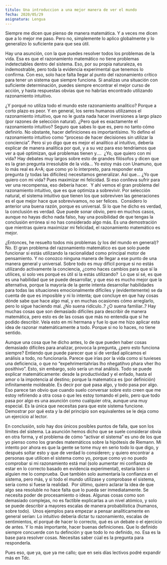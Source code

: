 ```yaml
---
titulo: Una introduccion a una mejor manera de ver el mundo
fecha: 2020/05/29 
asignatura: Lengua
---
```


Siempre me dicen que pienso de manera matemática. Y a veces me dicen que a lo mejor me paso. Pero no, simplemente lo aplico globalmente y lo generalizo lo suficiente para que sea útil. 

Hay una asunción, con la que puedes resolver todos los problemas de la vida. Esa es que el razonamiento matemático no tiene problemas indetectables dentro del sistema. Eso, por su propia naturaleza, es indemostrable, pero toda la evidencia experimental que tenemos lo confirma. Con eso, solo hace falta llegar al punto del razonamiento crítico para tener un sistema que siempre funciona. Si analizas una situación con suficiente determinación, puedes siempre encontrar el mejor curso de acción, y hasta respuestas obvias que no habrías encontrado utilizando razonamiento intuitivo. 

¿Y porqué no utiliza todo el mundo este razonamiento analítico? Porque a corto plazo es peor. Y en general, los seres humanos utilizamos el razonamiento intuitivo, que no le gusta nada hacer inversiones a largo plazo (por razones de selección natural). ¿Pero qué es exactamente el razonamiento intuitivo? Seguro que sabes lo que es, pero no tanto cómo definirlo. No obstante, hacer definiciones es importantísimo. Yo defino el razonamiento intuitivo como “proceso de hacer decisiones sin utilizar la conciencia”. Pero si yo digo que es mejor el analítico al intuitivo, debería explicar de manera analítica por qué, y a su vez para eso tendríamos que ver a qué optimizan, qué problemas tienen y.... 
¿Yo, que quiero con mi vida? Hay debates muy largos sobre esto de grandes filósofos y dicen que es la gran pregunta irresoluble de la vida... Yo estoy más con Unamuno, que lo más real es A=A; que como yo lo interpreto, para responder esta pregunta (y todas las difíciles) necesitamos generalizar. Así que… ¿Yo que quiero con mi vida? Pues maximizar mi felicidad. Si eso conlleva sufrir para ver una recompensa, eso debería hacer. 
Y ahí vemos el gran problema del razonamiento intuitivo, que es que optimiza a sobrevivir. Por selección natural, el sistema intuitivo que tienen los que sobreviven las generaciones es el que mejor hace que sobrevivamos, no ser felices. 
Considero lo anterior una buena razón, porque es universal. Si lo que he dicho es verdad, la conclusión es verdad. Que puede sonar obvio, pero en muchos casos, aunque no hayas dicho nada falso, hay una posibilidad de que tengas la conclusión errónea si no has considerado algo más. Es una demostración que mientras quiera maximizar mi felicidad, el razonamiento matemático es mejor. 

¿Entonces, he resuelto todos mis problemas (y los del mundo en general)? No.
El gran problema del razonamiento matemático es que solo puede funcionar si estás utilizando la racionalidad como principal motor de pensamiento. Y no conozco ninguna manera de llegar a ese punto de una manera general y universal. Sobre todo es muy difícil porque si no estás utilizando activamente la conciencia, ¿como haces cambios para que sí la utilices, si solo ves porqué es útil si la estás utilizando? 
Lo que sí sé, es que es una habilidad que se puede desarrollar, y que eso es mucho mejor que la alternativa, porque la mayoría de la gente intenta desarrollar habilidades para todas las situaciones emocionalmente difíciles y (evidentemente) se da cuenta de que es imposible y ni lo intenta; que concluye en que hay cosas dónde sabe que hace algo mal, y en muchas ocasiones cómo arreglarlo, pero lo sigue haciendo mal. ¿No suena ridículo..? ¿O suena familiar..?
Hay muchas cosas que son demasiado difíciles para describir de manera matemática, pero esto es de las cosas que más no entendía que sí he podido describir. Veía esto en mi hermana y fue lo que me hizo aplicar esta idea de razonar matemáticamente a todo. Porque si no lo haces, no tiene sentido. 

Aunque una cosa que he dicho antes, lo de que pueden haber cosas demasiado difíciles para analizar, provoca la pregunta, ¿pero esto funciona siempre?
Entiendo que puede parecer que si de verdad aplicamos el análisis a todo, no funcionaría. Parece que irías por la vida como si tuvieses una deficiencia, o que no “expehrimentahrías lho nhegatihvo phara vher lho posithivo”. Esto, sin embargo, solo sería un mal análisis. Todo se puede explicar matemáticamente: desde la productividad y el enfado, hasta el amor o la impotencia al destino; porque la matematica es (por definición) infinitamente moldeable. Es decir por qué pasa algo, y todo pasa por algo. Eso parece tan obvio que cuando suelo conversar sobre esto creen que me estoy refiriendo a otra cosa o que les estoy tomando el pelo, pero que todo pasa por algo es una asunción como cualquier otra, aunque una muy especial. Es la única que necesitas para que este sistema funcione. Demostrar por qué esta y la del principio son equivalentes se le deja como un ejercicio al lector. 

En conclusión, solo hay dos únicos posibles puntos de falla, que son los límites del sistema. La asunción hemos dicho que se suele considerar obvia en otra forma, y el problema de cómo “activar el sistema” es uno de los que yo pienso como los grandes matemáticos sobre la hipótesis de Riemann. Mi intento por ahora es que la gente se tome muy en serio todo lo que digo, y después soltar esto y que de verdad lo consideren; y quiero encontrar a personas que utilicen el sistema como yo, porque como yo no puedo comprobar si mi razonamiento está mal (solo aumentar mi confianza de estar en lo correcto basado en evidencia experimental), estaría bien si alguien me lo comprueba. Que también solo aumentaría la confianza en el sistema, pero más, y si todo el mundo utilizase y comprobase el sistema, sería como si fuese la realidad. 
Por último, quiero aclarar la idea de que algo sea resoluble no hace falta que lo pueda ser inmediatamente. Se necesita poder de procesamiento o ideas. Algunas cosas como son demasiado complejas, no es factible explicarlas a un nivel atómico, y solo se puede describir a mayores escalas de manera probabilística (humanos, sobre todo). 
Unos ejemplos para empezar a pensar analíticamente en general serían: Lo intuitivo debería dictar tu razonamiento, escalas de sentimientos, el porqué de hacer lo correcto, qué es un debate o el ejercicio de antes. Y lo más importante, hacer buenas definiciones. Que lo definido siempre concuerde con tu definción y que todo lo no definido, no. Esa es la base para resolver cosas. Necesitas saber cúal es la pregunta para responderla. 

Pues eso, que ya, que ya me callo; que en seis días lectivos podré expandir más en Tdc.